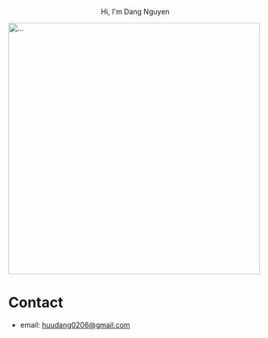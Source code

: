 <p style="text-align:center">Hi, I'm Dang Nguyen</p>

<img src="https://user-images.githubusercontent.com/81134060/169635349-6d41aff9-b80a-4cf6-a0f6-10daf8e3004f.jpg" alt="..." width="500" />


# Contact
- email: huudang0206@gmail.com

